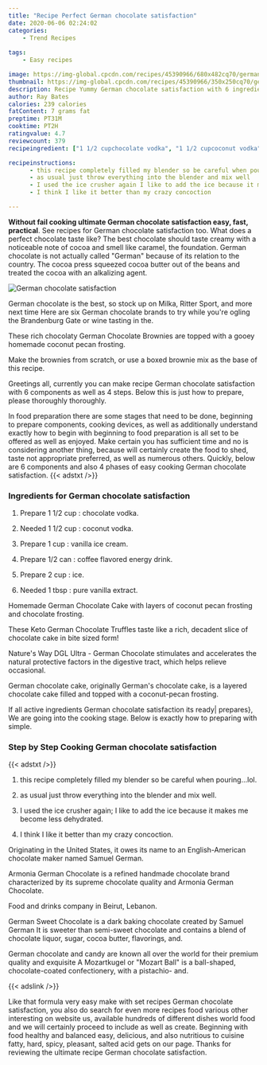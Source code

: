 ```yaml
---
title: "Recipe Perfect German chocolate satisfaction"
date: 2020-06-06 02:24:02
categories:
    - Trend Recipes
    
tags:
    - Easy recipes

image: https://img-global.cpcdn.com/recipes/45390966/680x482cq70/german-chocolate-satisfaction-recipe-main-photo.jpg
thumbnail: https://img-global.cpcdn.com/recipes/45390966/350x250cq70/german-chocolate-satisfaction-recipe-main-photo.jpg
description: Recipe Yummy German chocolate satisfaction with 6 ingredients and 4 stages of easy cooking.
author: Ray Bates
calories: 239 calories
fatContent: 7 grams fat
preptime: PT31M
cooktime: PT2H
ratingvalue: 4.7
reviewcount: 379
recipeingredient: ["1 1/2 cupchocolate vodka", "1 1/2 cupcoconut vodka", "1 cupvanilla ice cream", "1/2 cancoffee flavored energy drink", "2 cupice", "1 tbsppure  vanilla extract"]

recipeinstructions: 
      - this recipe completely filled my blender so be careful when pouringlol 
      - as usual just throw everything into the blender and mix well 
      - I used the ice crusher again I like to add the ice because it makes me become less dehydrated 
      - I think I like it better than my crazy concoction

---
```




**Without fail cooking ultimate German chocolate satisfaction easy, fast, practical**. See recipes for German chocolate satisfaction too. What does a perfect chocolate taste like? The best chocolate should taste creamy with a noticeable note of cocoa and smell like caramel, the foundation. German chocolate is not actually called &#34;German&#34; because of its relation to the country. The cocoa press squeezed cocoa butter out of the beans and treated the cocoa with an alkalizing agent.


![German chocolate satisfaction](https://img-global.cpcdn.com/recipes/45390966/680x482cq70/german-chocolate-satisfaction-recipe-main-photo.jpg "German chocolate satisfaction")



German chocolate is the best, so stock up on Milka, Ritter Sport, and more next time Here are six German chocolate brands to try while you&#39;re ogling the Brandenburg Gate or wine tasting in the.

These rich chocolaty German Chocolate Brownies are topped with a gooey homemade coconut pecan frosting.

Make the brownies from scratch, or use a boxed brownie mix as the base of this recipe.


Greetings all, currently you can make recipe German chocolate satisfaction with 6 components as well as 4 steps. Below this is just how to prepare, please thoroughly thoroughly.

In food preparation there are some stages that need to be done, beginning to prepare components, cooking devices, as well as additionally understand exactly how to begin with beginning to food preparation is all set to be offered as well as enjoyed. Make certain you has sufficient time and no is considering another thing, because will certainly create the food to shed, taste not appropriate preferred, as well as numerous others. Quickly, below are 6 components and also 4 phases of easy cooking German chocolate satisfaction.
{{< adstxt />}}

### Ingredients for German chocolate satisfaction


1. Prepare 1 1/2 cup : chocolate vodka.

1. Needed 1 1/2 cup : coconut vodka.

1. Prepare 1 cup : vanilla ice cream.

1. Prepare 1/2 can : coffee flavored energy drink.

1. Prepare 2 cup : ice.

1. Needed 1 tbsp : pure  vanilla extract.


Homemade German Chocolate Cake with layers of coconut pecan frosting and chocolate frosting.

These Keto German Chocolate Truffles taste like a rich, decadent slice of chocolate cake in bite sized form!

Nature&#39;s Way DGL Ultra - German Chocolate stimulates and accelerates the natural protective factors in the digestive tract, which helps relieve occasional.

German chocolate cake, originally German&#39;s chocolate cake, is a layered chocolate cake filled and topped with a coconut-pecan frosting.


If all active ingredients German chocolate satisfaction its ready| prepares}, We are going into the cooking stage. Below is exactly how to preparing with simple.

### Step by Step Cooking German chocolate satisfaction

{{< adstxt />}}


1. this recipe completely filled my blender so be careful when pouring...lol.



1. as usual just throw everything into the blender and mix well.



1. I used the ice crusher again; I like to add the ice because it makes me become less dehydrated.



1. I think I like it better than my crazy concoction.




Originating in the United States, it owes its name to an English-American chocolate maker named Samuel German.

Armonia German Chocolate is a refined handmade chocolate brand characterized by its supreme chocolate quality and Armonia German Chocolate.

Food and drinks company in Beirut, Lebanon.

German Sweet Chocolate is a dark baking chocolate created by Samuel German It is sweeter than semi-sweet chocolate and contains a blend of chocolate liquor, sugar, cocoa butter, flavorings, and.

German chocolate and candy are known all over the world for their premium quality and exquisite A Mozartkugel or &#34;Mozart Ball&#34; is a ball-shaped, chocolate-coated confectionery, with a pistachio- and.


{{< adslink />}}

Like that formula very easy make with set recipes German chocolate satisfaction, you also do search for even more recipes food various other interesting on website us, available hundreds of different dishes world food and we will certainly proceed to include as well as create. Beginning with food healthy and balanced easy, delicious, and also nutritious to cuisine fatty, hard, spicy, pleasant, salted acid gets on our page. Thanks for reviewing the ultimate recipe German chocolate satisfaction.
